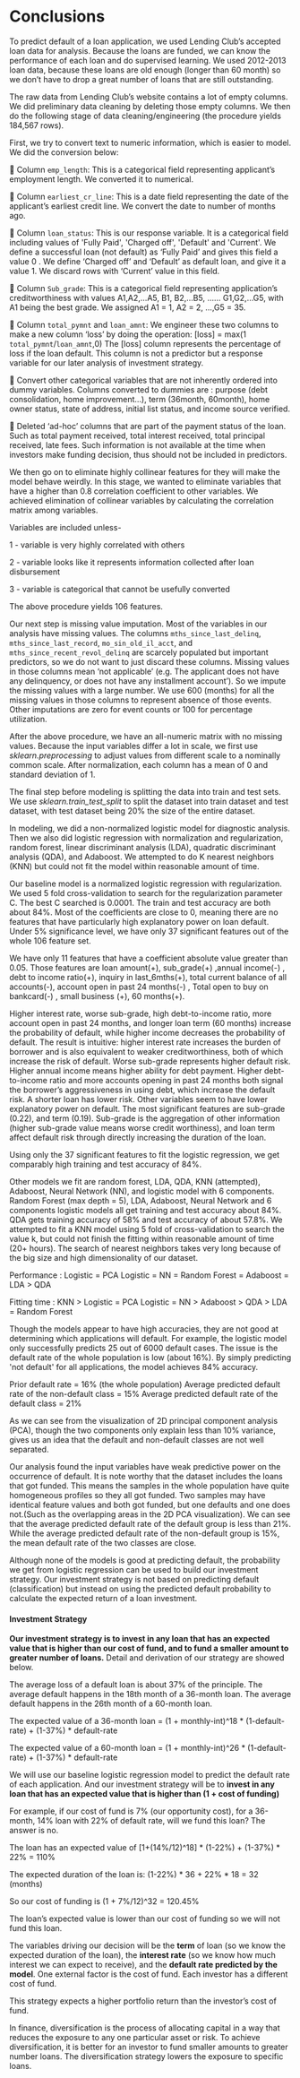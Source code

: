 
# Conclusions

To predict default of a loan application, we used Lending Club’s accepted loan data for analysis. Because the loans are funded, we can know the performance of each loan and do supervised learning. We used 2012-2013 loan data, because these
loans are old enough (longer than 60 month) so we don’t have to drop a great number of loans that are still outstanding.

The raw data from Lending Club’s website contains a lot of empty columns. We did preliminary data cleaning by deleting those empty columns. We then do the following stage of data cleaning/engineering (the procedure yields 184,567 rows).

First, we try to convert text to numeric information, which is easier to model. We did the conversion below:

 Column `emp_length`: This is a categorical field representing applicant’s employment length. We converted it to numerical.

 Column `earliest_cr_line`: This is a date field representing the date of the applicant’s earliest credit line. We convert the date to number of months ago.

 Column `loan_status`: This is our response variable. It is a categorical field including values of 'Fully Paid', 'Charged off', 'Default' and 'Current'. We define a successful loan (not default) as ‘Fully Paid’ and gives this field a value 0 . We define ‘Charged off’ and ‘Default’ as default loan, and give it a value 1. We discard rows with ‘Current’ value in this field.

 Column `Sub_grade`: This is a categorical field representing application’s creditworthiness with values A1,A2,…A5, B1, B2,…B5, …… G1,G2,…G5, with A1 being the best grade. We assigned A1 = 1, A2 = 2, …,G5 = 35.

 Column `total_pymnt` and `loan_amnt`: We engineer these two columns to make a new column ‘loss’ by doing the operation:
[loss] = max(1 `total_pymnt`/`loan_amnt`,0)
The [loss] column represents the percentage of loss if the loan default. This column is not a predictor but a response variable for our later analysis of investment strategy.

 Convert other categorical variables that are not inherently ordered into dummy variables. Columns converted to dummies are : purpose (debt consolidation, home improvement…), term (36month, 60month), home owner status, state of address, initial list status, and income source verified.

 Deleted ‘ad-hoc’ columns that are part of the payment status of the loan. Such as total payment received, total interest received, total principal received, late fees. Such information is not available at the time when investors make funding decision, thus should not be included in predictors.

We then go on to eliminate highly collinear features for they will make the model behave weirdly. In this stage, we wanted to eliminate variables that have a higher than 0.8 correlation coefficient to other variables. We achieved elimination of collinear variables by calculating the correlation matrix among variables.

Variables are included unless-

1 - variable is very highly correlated with others

2 - variable looks like it represents information collected after loan disbursement

3 - variable is categorical that cannot be usefully converted

The above procedure yields 106 features.

Our next step is missing value imputation. Most of the variables in our analysis have missing values. The columns `mths_since_last_delinq`, `mths_since_last_record`, `mo_sin_old_il_acct`, and `mths_since_recent_revol_delinq` are scarcely populated but important predictors, so we do not want to just discard these columns. Missing values in those columns mean ‘not applicable’ (e.g. The applicant does not have any delinquency, or does not have any installment account’). So we impute the missing values with a large number. We use 600 (months) for all the missing values in those columns to represent absence of those events. Other imputations are zero for event counts or 100 for percentage utilization.

After the above procedure, we have an all-numeric matrix with no missing values. Because the input variables differ a lot in scale, we first use *sklearn.preprocessing* to adjust values from different scale to a nominally common scale. After normalization, each column has a mean of 0 and standard deviation of 1.

The final step before modeling is splitting the data into train and test sets. We use *sklearn.train_test_split* to split the dataset into train dataset and test dataset, with test dataset being 20% the size of the entire dataset.

In modeling, we did a non-normalized logistic model for diagnostic analysis. Then we also did logistic regression with normalization and regularization, random forest, linear discriminant analysis (LDA), quadratic discriminant analysis (QDA), and Adaboost. We attempted to do K nearest neighbors (KNN) but could not fit the model within reasonable amount of time.

Our baseline model is a normalized logistic regression with regularization. We used 5 fold cross-validation to search for the regularization parameter C. The best C searched is 0.0001. The train and test accuracy are both about 84%. Most of the
coefficients are close to 0, meaning there are no features that have particularly high explanatory power on loan default. Under 5% significance level, we have only 37 significant features out of the whole 106 feature set.

We have only 11 features that have a coefficient absolute value greater than 0.05. Those features are loan amount(+), sub_grade(+) ,annual income(-) , debt to income ratio(+), inquiry in last_6mths(+), total current balance of all accounts(-), account open in past 24 months(-) , Total open to buy on bankcard(-) , small business (+), 60 months(+).

Higher interest rate, worse sub-grade, high debt-to-income ratio, more account open in past 24 months, and longer loan term (60 months) increase the probability of default, while higher income decreases the probability of default. The result is
intuitive: higher interest rate increases the burden of borrower and is also equivalent to weaker creditworthiness, both of which increase the risk of default. Worse sub-grade represents higher default risk. Higher annual income means higher ability for debt payment. Higher debt-to-income ratio and more accounts opening in past 24 months both signal the borrower’s aggressiveness in using debt, which increase the default risk. A shorter loan has lower risk. Other variables seem to have lower explanatory power on default. The most significant features are sub-grade (0.22), and term (0.19). Sub-grade is the aggregation of other information (higher sub-grade value means worse credit worthiness), and loan term affect default risk
through directly increasing the duration of the loan.

Using only the 37 significant features to fit the logistic regression, we get comparably high training and test accuracy of 84%.

Other models we fit are random forest, LDA, QDA, KNN (attempted), Adaboost, Neural Network (NN), and logistic model with 6 components. Random Forest (max depth = 5), LDA, Adaboost, Neural Network and 6 components logistic models all get
training and test accuracy about 84%. QDA gets training accuracy of 58% and test accuracy of about 57.8%. We attempted to fit a KNN model using 5 fold of cross-validation to search the value k, but could not finish the fitting within reasonable
amount of time (20+ hours). The search of nearest neighbors takes very long because of the big size and high dimensionality of our dataset.

Performance : Logistic = PCA Logistic = NN = Random Forest = Adaboost = LDA > QDA

Fitting time : KNN > Logistic = PCA Logistic = NN > Adaboost > QDA > LDA = Random Forest

Though the models appear to have high accuracies, they are not good at determining which applications will default. For example, the logistic model only successfully predicts 25 out of 6000 default cases. The issue is the default rate of the whole population is low (about 16%). By simply predicting 'not default' for all applications, the model achieves 84% accuracy.

Prior default rate = 16% (the whole population)
Average predicted default rate of the non-default class = 15%
Average predicted default rate of the default class = 21%

As we can see from the visualization of 2D principal component analysis (PCA), though the two components only explain less than 10% variance, gives us an idea that the default and non-default classes are not well separated.

Our analysis found the input variables have weak predictive power on the occurrence of default. It is note worthy that the dataset includes the loans that got funded. This means the samples in the whole population have quite homogeneous
profiles so they all got funded. Two samples may have identical feature values and both got funded, but one defaults and one does not.(Such as the overlapping areas in the 2D PCA visualization). We can see that the average predicted default rate of the default group is less than 21%. While the average predicted default rate of the non-default group is 15%, the mean default rate of the two classes are close.

Although none of the models is good at predicting default, the probability we get from logistic regression can be used to build our investment strategy. Our investment strategy is not based on predicting default (classification) but instead on using the predicted default probability to calculate the expected return of a loan investment.

#### Investment Strategy

**Our investment strategy is to invest in any loan that has an expected value that is higher than our cost of fund, and to fund a smaller amount to greater number of loans.** Detail and derivation of our strategy are showed below.

The average loss of a default loan is about 37% of the principle.
The average default happens in the 18th month of a 36-month loan.
The average default happens in the 26th month of a 60-month loan.

The expected value of a 36-month loan = (1 + monthly-int)^18 * (1-default-rate) + (1-37%) * default-rate

The expected value of a 60-month loan = (1 + monthly-int)^26 * (1-default-rate) + (1-37%) * default-rate

We will use our baseline logistic regression model to predict the default rate of each application. And our investment strategy will be to **invest in any loan that has an expected value that is higher than (1 + cost of funding)**

For example, if our cost of fund is 7% (our opportunity cost), for a 36-month, 14% loan with 22% of default rate, will we fund this loan? The answer is no.

The loan has an expected value of
[1+(14%/12)^18] * (1-22%) + (1-37%) * 22% = 110%

The expected duration of the loan is:
(1-22%) * 36 + 22% * 18 = 32 (months)

So our cost of funding is (1 + 7%/12)^32 = 120.45%

The loan’s expected value is lower than our cost of funding so we will not fund this loan.

The variables driving our decision will be the **term** of loan (so we know the expected duration of the loan), the **interest rate** (so we know how much interest we can expect to receive), and the **default rate predicted by the model**. One
external factor is the cost of fund. Each investor has a different cost of fund.

This strategy expects a higher portfolio return than the investor’s cost of fund.

In finance, diversification is the process of allocating capital in a way that reduces the exposure to any one particular asset or risk. To achieve diversification, it is better for an investor to fund smaller amounts to greater number loans. The
diversification strategy lowers the exposure to specific loans.

